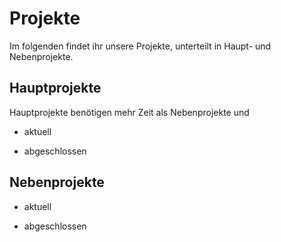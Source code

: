 # Projekte
Im folgenden findet ihr unsere Projekte, unterteilt in Haupt- und Nebenprojekte.
## Hauptprojekte
Hauptprojekte benötigen mehr Zeit als Nebenprojekte und
* aktuell

* abgeschlossen

## Nebenprojekte
* aktuell

* abgeschlossen
